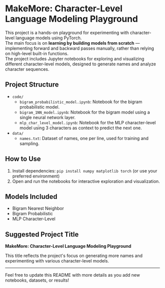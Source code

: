 # MakeMore: Character-Level Language Modeling Playground

This project is a hands-on playground for experimenting with character-level language models using PyTorch.  
The main focus is on **learning by building models from scratch** — implementing forward and backward passes manually, rather than relying on high-level built-in functions.  
The project includes Jupyter notebooks for exploring and visualizing different character-level models, designed to generate names and analyze character sequences.

## Project Structure

- `code/`
  - `bigram_probabilistic_model.ipynb`: Notebook for the bigram probabilistic model.
  - `bigram_1NN_model.ipynb`: Notebook for the bigram model using a single neural network layer.
  - `mlp_char_level_model.ipynb`: Notebook for the MLP character-level model using 3 characters as context to predict the next one.
- `data/`
  - `names.txt`: Dataset of names, one per line, used for training and sampling.

## How to Use

1. Install dependencies: `pip install numpy matplotlib torch` (or use your preferred environment)
2. Open and run the notebooks for interactive exploration and visualization.

## Models Included
- Bigram Nearest Neighbor
- Bigram Probabilistic
- MLP Character-Level

## Suggested Project Title
**MakeMore: Character-Level Language Modeling Playground**

This title reflects the project's focus on generating more names and experimenting with various character-level models.

---
Feel free to update this README with more details as you add new notebooks, datasets, or results!
